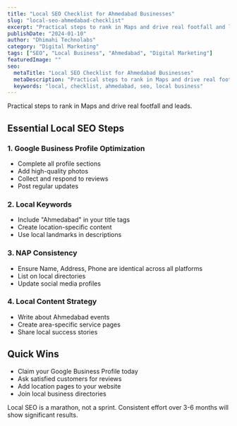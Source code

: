 ```yaml
---
title: "Local SEO Checklist for Ahmedabad Businesses"
slug: "local-seo-ahmedabad-checklist"
excerpt: "Practical steps to rank in Maps and drive real footfall and leads."
publishDate: "2024-01-10"
author: "Dhimahi Technolabs"
category: "Digital Marketing"
tags: ["SEO", "Local Business", "Ahmedabad", "Digital Marketing"]
featuredImage: ""
seo:
  metaTitle: "Local SEO Checklist for Ahmedabad Businesses"
  metaDescription: "Practical steps to rank in Maps and drive real footfall and leads."
  keywords: "local, checklist, ahmedabad, seo, local business"
---
```



Practical steps to rank in Maps and drive real footfall and leads.

## Essential Local SEO Steps

### 1. Google Business Profile Optimization
- Complete all profile sections
- Add high-quality photos
- Collect and respond to reviews
- Post regular updates

### 2. Local Keywords
- Include "Ahmedabad" in your title tags
- Create location-specific content
- Use local landmarks in descriptions

### 3. NAP Consistency
- Ensure Name, Address, Phone are identical across all platforms
- List on local directories
- Update social media profiles

### 4. Local Content Strategy
- Write about Ahmedabad events
- Create area-specific service pages
- Share local success stories

## Quick Wins

- Claim your Google Business Profile today
- Ask satisfied customers for reviews
- Add location pages to your website
- Join local business directories

Local SEO is a marathon, not a sprint. Consistent effort over 3-6 months will show significant results.